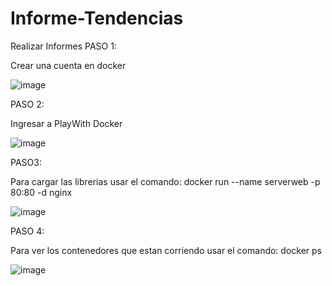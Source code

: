 # Informe-Tendencias
Realizar Informes
PASO 1:

Crear una cuenta en docker

![image](https://user-images.githubusercontent.com/91167254/197311024-d17ed63d-ca2e-46bb-8e72-d37b1eb2e11d.png)


PASO 2:

Ingresar a PlayWith Docker

![image](https://user-images.githubusercontent.com/91167254/197311192-90b8086f-68ad-4985-88b9-5c557d1e2a99.png)


PASO3:

Para cargar las librerias usar el comando: docker run --name serverweb -p 80:80 -d nginx

![image](https://user-images.githubusercontent.com/91167254/197311265-1dd18312-369d-4a24-930d-86a89c8f34bc.png)


PASO 4:

Para ver los contenedores que estan corriendo usar el comando: docker ps

![image](https://user-images.githubusercontent.com/91167254/197311293-8634f532-95de-4dc7-bd6b-1fe61d767372.png)
